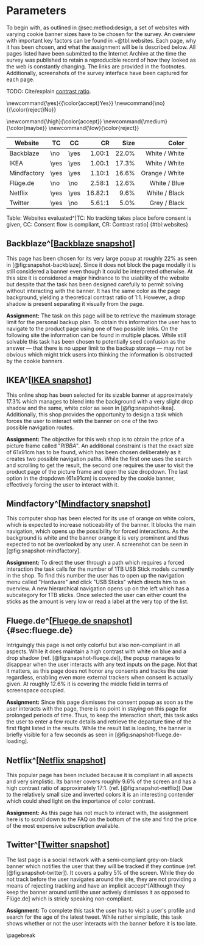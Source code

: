 # Parameters

To begin with, as outlined in @sec:method:design, a set of websites with varying cookie banner sizes have to be chosen for the survey. An overview with important key factors can be found in +@tbl:websites. Each page, why it has been chosen, and what the assignment will be is described below. All pages listed have been submitted to the Internet Archive at the time the survey was published to retain a reproducible record of how they looked as the web is constantly changing. The links are provided in the footnotes. Additionally, screenshots of the survey interface have been captured for each page.

TODO: Cite/explain [contrast ratio](https://www.w3.org/TR/WCAG20/#contrast-ratiodef).

\newcommand{\yes}{{\color{accept}Yes}}
\newcommand{\no}{{\color{reject}No}}

\newcommand{\high}{\color{accept}}
\newcommand{\medium}{\color{maybe}}
\newcommand{\low}{\color{reject}}

| Website     | TC   | CC   |      CR |     Size |          Color |
|-------------|------|------|--------:|---------:|---------------:|
| Backblaze   | \no  | \yes |  1.00:1 | $22.0\%$ |  White / White |
| IKEA        | \yes | \yes |  1.00:1 | $17.3\%$ |  White / White |
| Mindfactory | \yes | \yes |  1.10:1 | $16.6\%$ | Orange / White |
| Flüge.de    | \no  | \no  |  2.58:1 | $12.6\%$ |   White / Blue |
| Netflix     | \yes | \yes | 16.82:1 |  $9.6\%$ |  White / Black |
| Twitter     | \yes | \no  |  5.61:1 |  $5.0\%$ |   Grey / Black |

Table: Websites evaluated^[TC: No tracking takes place before consent is given, CC: Consent flow is compliant, CR: Contrast ratio] {#tbl:websites}

<!-- markdownlint-disable MD024 -->

## Backblaze^[[Backblaze snapshot](https://web.archive.org/web/20200803100221/https%3A%2F%2Fwww.backblaze.com%2F)]

This page has been chosen for its very large popup at roughly 22\% as seen in [@fig:snapshot-backblaze]. Since it does not block the page modally it is still considered a banner even though it could be interpreted otherwise. At this size it is considered a major hindrance to the usability of the website but despite that the task has been designed carefully to permit solving without interacting with the banner. It has the same color as the page background, yielding a theoretical contrast ratio of 1:1. However, a drop shadow is present separating it visually from the page.

**Assignment:** The task on this page will be to retrieve the maximum storage limit for the personal backup plan. To obtain this information the user has to navigate to the product page using one of two possible links. On the following site the information can be found in multiple places. While still solvable this task has been chosen to potentially seed confusion as the answer — that there is no upper limit to the backup storage — may not be obvious which might trick users into thinking the information is obstructed by the cookie banners.

## IKEA^[[IKEA snapshot](https://web.archive.org/web/20200803095633/https%3A%2F%2Fwww.ikea.com%2Fde%2Fde%2Fp%2Fribba-rahmen-schwarz-10378445%2F)]

This online shop has been selected for its sizable banner at approximately 17.3\% which manages to blend into the background with a very slight drop shadow and the same, white color as seen in [@fig:snapshot-ikea]. Additionally, this shop provides the opportunity to design a task which forces the user to interact with the banner on one of the two possible navigation routes.

**Assignment:** The objective for this web shop is to obtain the price of a picture frame called "*RIBBA*". An additional constraint is that the exact size of 61x91cm has to be found, which has been chosen deliberately as it creates two possible navigation paths. While the first one uses the search and scrolling to get the result, the second one requires the user to visit the product page of the picture frame and open the size dropdown. The last option in the dropdown (61x91cm) is covered by the cookie banner, effectively forcing the user to interact with it.

## Mindfactory^[[Mindfactory snapshot](https://web.archive.org/web/20200803095946/https%3A%2F%2Fwww.mindfactory.de%2F)]

This computer shop has been elected for its use of orange on white colors, which is expected to increase noticeability of the banner. It blocks the main navigation, which opens up the possibility for forced interactions. As the background is white and the banner orange it is very prominent and thus expected to not be overlooked by any user. A screenshot can be seen in [@fig:snapshot-mindfactory].

**Assignment:** To direct the user through a path which requires a forced interaction the task calls for the number of 1TB USB Stick models currently in the shop. To find this number the user has to open up the navigation menu called "Hardware" and click "USB Sticks" which directs him to an overview. A new hierarchical navigation opens up on the left which has a subcategory for 1TB sticks. Once selected the user can either count the sticks as the amount is very low or read a label at the very top of the list.

## Fluege.de^[[Fluege.de snapshot](https://web.archive.org/web/20200803100114/https%3A%2F%2Fwww.fluege.de%2F)]{#sec:fluege.de}

Intriguingly this page is not only colorful but also non-compliant in all aspects. While it does maintain a high contrast with white on blue and a drop shadow (ref. [@fig:snapshot-fluege.de]), the popup manages to disappear when the user interacts with any text inputs on the page. Not that it matters, as this page does not honor any consents and tracks the user regardless, enabling even more external trackers when consent is actually given. At roughly 12.6\% it is covering the middle field in terms of screenspace occupied.

**Assignment:** Since this page dismisses the consent popup as soon as the user interacts with the page, there is no point in staying on this page for prolonged periods of time. Thus, to keep the interaction short, this task asks the user to enter a few route details and retrieve the departure time of the first flight listed in the results. While the result list is loading, the banner is briefly visible for a few seconds as seen in [@fig:snapshot-fluege.de-loading].

## Netflix^[[Netflix snapshot](https://web.archive.org/web/20200803095759/https%3A%2F%2Fwww.netflix.com%2F)]

This popular page has been included because it is compliant in all aspects and very simplistic. Its banner covers roughly 9.6\% of the screen and has a high contrast ratio of approximately 17:1. (ref. [@fig:snapshot-netflix]) Due to the relatively small size and inverted colors it is an interesting contender which could shed light on the importance of color contrast.

**Assignment:** As this page has not much to interact with, the assignment here is to scroll down to the FAQ on the bottom of the site and find the price of the most expensive subscription available.

## Twitter^[[Twitter snapshot](https://web.archive.org/web/20200803100018/https%3A%2F%2Ftwitter.com%2Fi%2Fmoments)]

The last page is a social network with a semi-compliant grey-on-black banner which notifies the user that they will be tracked if they continue (ref. [@fig:snapshot-twitter]). It covers a paltry 5% of the screen. While they do not track before the user navigates around the site, they are not providing a means of rejecting tracking and have an implicit accept^[Although they keep the banner around until the user actively dismisses it as opposed to Flüge.de] which is stricly speaking non-compliant.

**Assignment:** To complete this task the user has to visit a user's profile and search for the age of the latest tweet. While rather simplistic, this task shows whether or not the user interacts with the banner before it is too late.

<!-- markdownlint-enable MD024 -->

\pagebreak
